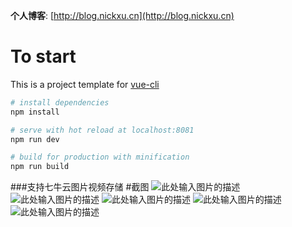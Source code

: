 **个人博客**: [http://blog.nickxu.cn](http://blog.nickxu.cn)

# To start

This is a project template for [vue-cli](https://github.com/vuejs/vue-cli)

``` bash
# install dependencies
npm install

# serve with hot reload at localhost:8081
npm run dev

# build for production with minification
npm run build

```
###支持七牛云图片视频存储
#截图
![此处输入图片的描述][1]
![此处输入图片的描述][2]
![此处输入图片的描述][3]
![此处输入图片的描述][4]
![此处输入图片的描述][5]


  [1]: http://p0mejgdza.bkt.clouddn.com//git/QQ20180228-171127.png
  [2]: http://p0mejgdza.bkt.clouddn.com//git/QQ20180228-171349.png
  [3]: http://p0mejgdza.bkt.clouddn.com//git/QQ20180228-171435.png
  [4]: http://p0mejgdza.bkt.clouddn.com//git/QQ20180228-171558.png
  [5]: http://p0mejgdza.bkt.clouddn.com//git/QQ20180228-171750.png
